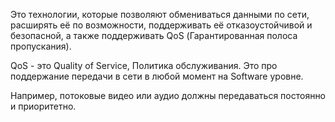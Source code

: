 Это технологии, которые позволяют обмениваться данными по сети, расширять её по возможности, поддерживать её отказоустойчивой и безопасной, а также поддерживать QoS (Гарантированная полоса пропускания).

QoS - это Quality of Service, Политика обслуживания. Это про поддержание передачи в сети в любой момент на Software уровне.

Например, потоковые видео или аудио должны передаваться постоянно и приоритетно.
